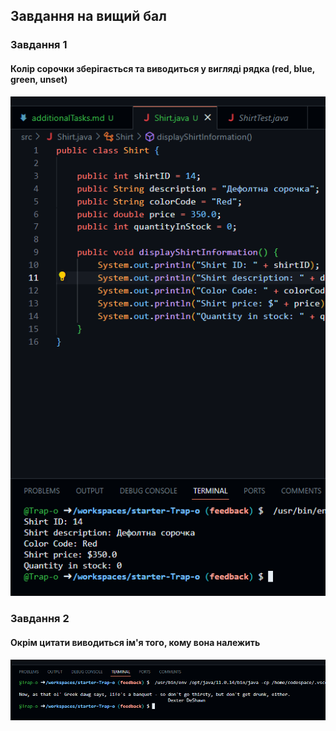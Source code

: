 ## Завдання на вищий бал

### Завдання 1
#### Колір сорочки зберігається та виводиться у вигляді рядка (red, blue, green, unset)
![](add1.png)
### Завдання 2
#### Окрім цитати виводиться ім'я того, кому вона належить
![](add2.png)